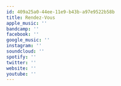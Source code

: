 ```yaml
---
id: 409a25a0-44ee-11e9-b43b-a97e9522b58b
title: Rendez-Vous
apple_music: ''
bandcamp: ''
facebook: ''
google_music: ''
instagram: ''
soundcloud: ''
spotify: ''
twitter: ''
website: ''
youtube: ''
---
```

